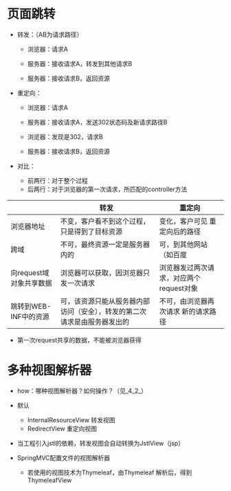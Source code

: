 # 页面跳转
+ 转发：（AB为请求路径）

  + 浏览器：请求A

  + 服务器：接收请求A，转发到其他请求B

  + 服务器：接收请求B，返回资源
 
+ 重定向：

  + 浏览器：请求A

  + 服务器：接收请求A，发送302状态码及新请求路径B

  + 浏览器：发现是302，请求B

  + 服务器：接收请求B，返回资源

+ 对比： 
  + 前两行：对于整个过程
  + 后两行：对于浏览器的第一次请求，所匹配的controller方法 
  
|                        | 转发                                                         | 重定向                                   |
| ---------------------- | ------------------------------------------------------------ | ---------------------------------------- |
| 浏览器地址              | 不变，客户看不到这个过程，只是得到了目标资源           | 变化，客户可见 重定向后的路径      |
| 跨域                   | 不可，最终资源一定是服务器内的                        | 可，到其他网站（如百度                   |
| 向request域对象共享数据 | 浏览器可以获取，因浏览器只发一次请求                   | 浏览器发过两次请求，对应两个request对象 |
| 跳转到WEB-INF中的资源   | 可，该资源只能从服务器内部访问（安全），转发的第二次请求是由服务器发出的 | 不可，由浏览器再次请求 新的请求路径      |

+ 第一次request共享的数据，不能被浏览器获得
 
# 多种视图解析器
+ how：哪种视图解析器？如何操作？（见_4_2_）

+ 默认
  + InternalResourceView 转发视图 
  + RedirectView 重定向视图

+ 当工程引入jstl的依赖，转发视图会自动转换为JstlView（jsp）

+ SpringMVC配置文件的视图解析器
  + 若使用的视图技术为Thymeleaf，由Thymeleaf 解析后，得到ThymeleafView